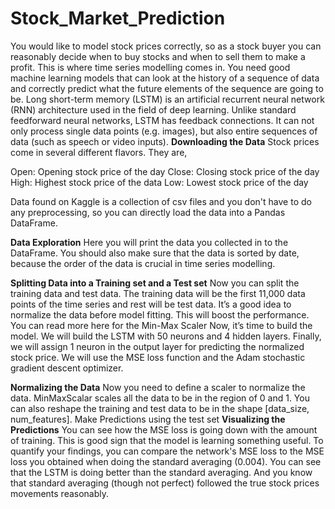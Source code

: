 # Stock_Market_Prediction
You would like to model stock prices correctly, so as a stock buyer you can reasonably decide when to buy stocks and when to sell them to make a profit. This is where time series modelling comes in. You need good machine learning models that can look at the history of a sequence of data and correctly predict what the future elements of the sequence are going to be.
Long short-term memory (LSTM) is an artificial recurrent neural network (RNN) architecture used in the field of deep learning. Unlike standard feedforward neural networks, LSTM has feedback connections. It can not only process single data points (e.g. images), but also entire sequences of data (such as speech or video inputs).
**Downloading the Data**
Stock prices come in several different flavors. They are,

Open: Opening stock price of the day
Close: Closing stock price of the day
High: Highest stock price of the data
Low: Lowest stock price of the day

Data found on Kaggle is a collection of csv files and you don't have to do any preprocessing, so you can directly load the data into a Pandas DataFrame.

**Data Exploration**
Here you will print the data you collected in to the DataFrame. You should also make sure that the data is sorted by date, because the order of the data is crucial in time series modelling.

**Splitting Data into a Training set and a Test set**
Now you can split the training data and test data. The training data will be the first 11,000 data points of the time series and rest will be test data.
It’s a good idea to normalize the data before model fitting. This will boost the performance. You can read more here for the Min-Max Scaler
Now, it’s time to build the model. We will build the LSTM with 50 neurons and 4 hidden layers. Finally, we will assign 1 neuron in the output layer for predicting the normalized stock price. We will use the MSE loss function and the Adam stochastic gradient descent optimizer.

**Normalizing the Data**
Now you need to define a scaler to normalize the data. MinMaxScalar scales all the data to be in the region of 0 and 1. You can also reshape the training and test data to be in the shape [data_size, num_features].
Make Predictions using the test set
**Visualizing the Predictions**
You can see how the MSE loss is going down with the amount of training. This is good sign that the model is learning something useful. To quantify your findings, you can compare the network's MSE loss to the MSE loss you obtained when doing the standard averaging (0.004). You can see that the LSTM is doing better than the standard averaging. And you know that standard averaging (though not perfect) followed the true stock prices movements reasonably.
